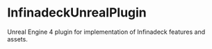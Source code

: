 # InfinadeckUnrealPlugin
Unreal Engine 4 plugin for implementation of Infinadeck features and assets.
